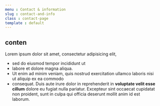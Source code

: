 ```yaml
---
menu : Contact & information
slug : contact-and-info
class : contact-page
template : default
---
```

## conten
Lorem ipsum dolor sit amet, consectetur adipisicing elit,
* sed do eiusmod tempor incididunt ut
* labore et dolore magna aliqua.
* Ut enim ad minim veniam, quis nostrud exercitation ullamco laboris nisi ut aliquip ex ea commodo
* consequat. Duis aute irure dolor in reprehenderit in **voluptate velit esse cillum** dolore eu fugiat nulla pariatur. Excepteur sint occaecat cupidatat non proident, sunt in culpa qui officia deserunt mollit anim id est laborum.
